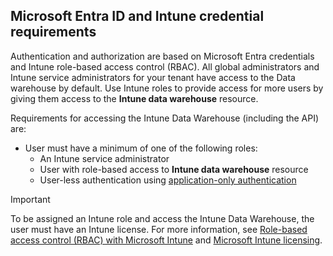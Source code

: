 <!-- This include is part of the Intune Data Warehouse documentation. -->

<a name='azure-ad-and-intune-credential-requirements'></a>

## Microsoft Entra ID and Intune credential requirements

Authentication and authorization are based on Microsoft Entra credentials and Intune role-based access control (RBAC). All global administrators and Intune service administrators for your tenant have access to the Data warehouse by default. Use Intune roles to provide access for more users by giving them access to the **Intune data warehouse** resource.

Requirements for accessing the Intune Data Warehouse (including the API) are:

- User must have a minimum of one of the following roles:
  - An Intune service administrator
  - User with role-based access to **Intune data warehouse** resource
  - User-less authentication using [application-only authentication](../developer/data-warehouse-app-only-auth.md) 

> [!IMPORTANT]
> To be assigned an Intune role and access the Intune Data Warehouse, the user must have an Intune license. For more information, see [Role-based access control (RBAC) with Microsoft Intune](../fundamentals/role-based-access-control.md) and [Microsoft Intune licensing](../fundamentals/licenses.md).
